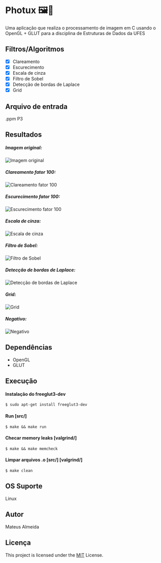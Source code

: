 # Photux 🖼️🐧

Uma aplicação que realiza o processamento de imagem em C usando o OpenGL + GLUT para a disciplina de Estruturas de Dados da UFES

## Filtros/Algoritmos

- [x] Clareamento
- [x] Escurecimento
- [x] Escala de cinza
- [x] Filtro de Sobel
- [x] Detecção de bordas de Laplace
- [x] Grid

## Arquivo de entrada

<img>.ppm P3

## Resultados

##### Imagem original:

![Imagem original](https://imgur.com/Wt5IYOw.png)

##### Clareamento fator 100:
![Clareamento fator 100](https://imgur.com/uKHZz5T.png)

##### Escurecimento fator 100:
![Escurecimento fator 100](https://imgur.com/zeyVfag.png)

##### Escala de cinza:
![Escala de cinza](https://imgur.com/mDzxAdl.png)

##### Filtro de Sobel:
![Filtro de Sobel](https://imgur.com/zJEpvVW.png)

##### Detecção de bordas de Laplace:
![Detecção de bordas de Laplace](https://imgur.com/2TMpP5B.png)

##### Grid:
![Grid](https://imgur.com/ZiNx200.png)

##### Negativo:
![Negativo](https://imgur.com/b1cGrXU.png)


## Dependências

 - OpenGL
 - GLUT

## Execução

#### Instalação do freeglut3-dev

```$ sudo apt-get install freeglut3-dev```

#### Run [src/]

```$ make && make run```

#### Checar memory leaks [valgrind/]

```$ make && make memcheck```

#### Limpar arquivos .o [src/] [valgrind/]
 
```$ make clean```

## OS Suporte

Linux

## Autor

Mateus Almeida

## Licença

This project is licensed under the [MIT](https://github.com/imsouza/photux/blob/main/LICENSE) License.